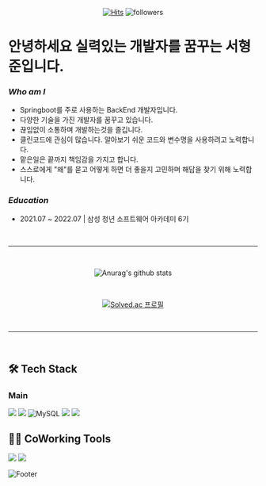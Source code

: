
<div align="center">
  
[![Hits](https://hits.seeyoufarm.com/api/count/incr/badge.svg?url=https%3A%2F%2Fgithub.com%2FLeo-SingleDay%2Fhit-counter&count_bg=%2379C83D&title_bg=%23555555&icon=&icon_color=%23E7E7E7&title=hits&edge_flat=false)](https://hits.seeyoufarm.com)
![followers](https://img.shields.io/github/followers/Leo-SingleDay?style=social)

</div>


# 안녕하세요 실력있는 개발자를 꿈꾸는 서형준입니다.

### *Who am I*

- Springboot를 주로 사용하는 BackEnd 개발자입니다.
- 다양한 기술을 가진 개발자를 꿈꾸고 있습니다.
- 끊임없이 소통하며 개발하는것을 즐깁니다.
- 클린코드에 관심이 많습니다. 알아보기 쉬운 코드와 변수명을 사용하려고 노력합니다.
- 맡은일은 끝까지 책임감을 가지고 합니다.
- 스스로에게 "왜"를 묻고 어떻게 하면 더 좋을지 고민하며 해답을 찾기 위해 노력합니다.


### *Education*
- 2021.07 ~ 2022.07 | 삼성 청년 소프트웨어 아카데미 6기

<br/>
<hr/>
<br/>
<div align="center">
  
  ![Anurag's github stats](https://github-readme-stats.vercel.app/api?username=kenny397&show_icons=true&theme=tokyonight)
  
  <br>
  
  [![Solved.ac
  프로필](http://mazassumnida.wtf/api/v2/generate_badge?boj=kenny397)](https://solved.ac/kenny397)
  
</div>
<br/>
<hr/>
<br/>


## 🛠 Tech Stack
### Main
<img src="https://img.shields.io/badge/java-339933?style=for-the-badge&logo=java&logoColor=white"> 
<img src="https://img.shields.io/badge/spring-6DB33F?style=for-the-badge&logo=spring&logoColor=white"> 
<img alt="MySQL" src="https://img.shields.io/badge/mysql-%2300f.svg?style=for-the-badge&logo=mysql&logoColor=white"/>
<img src="https://img.shields.io/badge/javascript-F7DF1E?style=for-the-badge&logo=javascript&logoColor=black">
<img src="https://img.shields.io/badge/react-61DAFB?style=for-the-badge&logo=react&logoColor=black"> 


## 🤷‍♂️ CoWorking Tools
<img src="https://img.shields.io/badge/git-F05032?style=for-the-badge&logo=git&logoColor=white"> <img src="https://img.shields.io/badge/jira-0052CC?style=for-the-badge&logo=git&logoColor=blue">

![Footer](https://capsule-render.vercel.app/api?type=waving&color=auto&height=200&section=footer)
